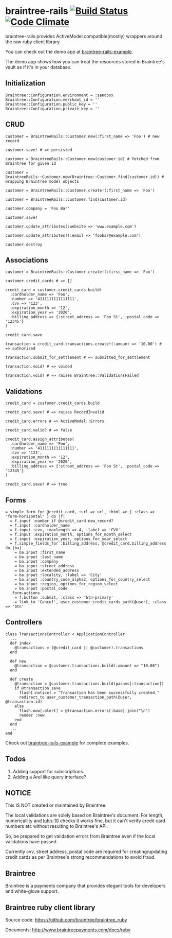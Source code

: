 braintree-rails [![Build Status](https://secure.travis-ci.org/lyang/braintree-rails.png)](http://travis-ci.org/lyang/braintree-rails) [![Code Climate](https://codeclimate.com/badge.png)](https://codeclimate.com/github/lyang/braintree-rails)
===============
braintree-rails provides ActiveModel compatible(mostly) wrappers around the raw ruby client library.

You can check out the demo app at [braintree-rails-example](https://github.com/lyang/braintree-rails-example).

The demo app shows how you can treat the resources stored in Braintree's vault as if it's in your database.

Initialization
---------------
    Braintree::Configuration.environment = :sandbox
    Braintree::Configuration.merchant_id = ''
    Braintree::Configuration.public_key = ''
    Braintree::Configuration.private_key = ''

CRUD
---------------
    customer = BraintreeRails::Customer.new(:first_name => 'Foo') # new record

    customer.save! # => persisted

    customer = BraintreeRails::Customer.new(customer.id) # fetched from Braintree for given id

    customer = BraintreeRails::Customer.new(Braintree::Customer.find(customer.id)) # wrapping Braintree model objects

    customer = BraintreeRails::Customer.create!(:first_name => 'Foo')

    customer = BraintreeRails::Customer.find(customer.id)

    customer.company = 'Foo Bar'

    customer.save!

    customer.update_attributes(:website => 'www.example.com')

    customer.update_attributes!(:email => 'foobar@example.com')

    customer.destroy

Associations
---------------

    customer = BraintreeRails::Customer.create!(:first_name => 'Foo')

    customer.credit_cards # => []

    credit_card = customer.credit_cards.build(
      :cardholder_name => 'Foo',
      :number => '4111111111111111',
      :cvv => '123',
      :expiration_month => '12',
      :expiration_year => '2020',
      :billing_address => {:street_address => 'Foo St', :postal_code => '12345'}
    )

    credit_card.save

    transaction = credit_card.transactions.create!(:amount => '10.00') # => authorized

    transaction.submit_for_settlement # => submitted_for_settlement

    transaction.void! # => voided

    transaction.void! # => raises Braintree::ValidationsFailed

Validations
---------------
    credit_card = customer.credit_cards.build

    credit_card.save! # => raises RecordInvalid

    credit_card.errors # => ActiveModel::Errors

    credit_card.valid? # => false

    credit_card.assign_attributes(
      :cardholder_name => 'Foo',
      :number => '4111111111111111',
      :cvv => '123',
      :expiration_month => '12',
      :expiration_year => '2020',
      :billing_address => {:street_address => 'Foo St', :postal_code => '12345'}
    )

    credit_card.save! # => true

Forms
---------------
    = simple_form_for @credit_card, :url => url, :html => { :class => 'form-horizontal' } do |f|
      = f.input :number if @credit_card.new_record?
      = f.input :cardholder_name
      = f.input :cvv, :maxlength => 4, :label => 'CVV'
      = f.input :expiration_month, options_for_month_select
      = f.input :expiration_year, options_for_year_select
      = f.simple_fields_for :billing_address, @credit_card.billing_address do |ba|
        = ba.input :first_name
        = ba.input :last_name
        = ba.input :company
        = ba.input :street_address
        = ba.input :extended_address
        = ba.input :locality, :label => 'City'
        = ba.input :country_code_alpha2, options_for_country_select
        = ba.input :region, options_for_region_select
        = ba.input :postal_code
      .form-actions
        = f.button :submit, :class => 'btn-primary'
        = link_to 'Cancel', user_customer_credit_cards_path(@user), :class => 'btn'

Controllers
--------------
    class TransactionsController < ApplicationController
      ...
      def index
        @transactions = (@credit_card || @customer).transactions
      end

      def new
        @transaction = @customer.transactions.build(:amount => "10.00")
      end

      def create
        @transaction = @customer.transactions.build(params[:transaction])
        if @transaction.save
          flash[:notice] = "Transaction has been successfully created."
          redirect_to user_customer_transaction_path(@user, @transaction.id)
        else
          flash.now[:alert] = @transaction.errors[:base].join("\n")
          render :new
        end
      end
      ...
    end

Check out [braintree-rails-example](https://github.com/lyang/braintree-rails-example) for complete examples.

Todos
---------------
1. Adding support for subscriptions.
2. Adding a Arel like query interface?

NOTICE
---------------
This IS NOT created or maintained by Braintree.

The local validations are solely based on Braintree's document. For length, numericallity and [luhn-10](http://en.wikipedia.org/wiki/Luhn) checks it works fine, but it can't verify credit card numbers etc without resulting to Braintree's API.

So, be prepared to get validation errors from Braintree even if the local validations have passed.

Currently cvv, street address, postal code are required for creating/updating credit cards as per Braintree's strong recommendations to avoid fraud.


Braintree
---------------
Braintree is a payments company that provides elegant tools for developers and white-glove support.

Braintree ruby client library
---------------
Source code: https://github.com/braintree/braintree_ruby

Documents:   http://www.braintreepayments.com/docs/ruby
